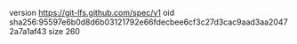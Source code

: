 version https://git-lfs.github.com/spec/v1
oid sha256:95597e6b0d8d6b03121792e66fdecbee6cf3c27d3cac9aad3aa20472a7a1af43
size 260
